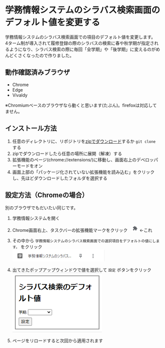 # 学務情報システムのシラバス検索画面のデフォルト値を変更する
学務情報システムのシラバス検索画面での項目のデフォルト値を変更します。  
4ターム制が導入されて履修登録の際のシラバスの検索に春や秋学期が指定されるようになり、シラバス検索の際に毎回「全学期」や「後学期」に変えるのがめんどくさくなったので作りました。


## 動作確認済みブラウザ
- Chrome
- Edge
- Vivaldy

※Chromiumベースのブラウザなら動くと思います(たぶん)。firefoxは対応してません。

## インストール方法
1. 任意のディレクトリに、リポジトリを[zipでダウンロード](https://github.com/Yuki-Yui/GakumuJouhousystem_Default_Select/archive/refs/heads/main.zip)するか ```git clone``` する
1. zipでダウンロードしたら任意の場所に展開（解凍）する
1. 拡張機能のページ(chrome://extensions/)に移動し、画面右上のデベロッパーモードをオン
1. 画面上部の「パッケージ化されていない拡張機能を読み込む」をクリックし、先ほどダウンロードしたフォルダを選択する

## 設定方法（Chromeの場合）
別のブラウザでもだいたい同じです。
1. 学務情報システムを開く
1. Chrome画面右上、タスクバーの拡張機能マークをクリック　![拡張機能のアイコン](icon_ex.png) ←これ
1. その中から ```学務情報システムのシラバス検索画面での選択項目をデフォルトの値にします。``` をクリック  
![拡張機能選択メニュー](sys.png) 

1. 出てきたポップアップウィンドウで値を選択して ```設定``` ボタンをクリック  
![拡張機能選択メニュー](sys2.png) 
1. ページをリロードすると次回から適用されます